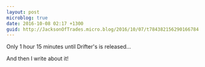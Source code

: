 ```yaml
---
layout: post
microblog: true
date: 2016-10-08 02:17 +1300
guid: http://JacksonOfTrades.micro.blog/2016/10/07/t784382156290166784.html
---
```

Only 1 hour 15 minutes until Drifter's is released...

And then I write about it!
